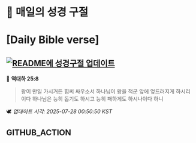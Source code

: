 # 🙏 매일의 성경 구절
# [Daily Bible verse]
## [![README에 성경구절 업데이트](https://github.com/DONGSUKA/first_test/actions/workflows/update-readme-bible.yml/badge.svg)](https://github.com/DONGSUKA/first_test/actions/workflows/update-readme-bible.yml)
<!-- START_BIBLE_VERSE -->
📖 **역대하 25:8**
> 왕이 만일 가시거든 힘써 싸우소서 하나님이 왕을 적군 앞에 엎드러지게 하시리이다 하나님은 능히 돕기도 하시고 능히 패하게도 하시나이다 하니

🕊️ _업데이트 시각: 2025-07-28 00:50:50 KST_
  <!-- END_BIBLE_VERSE -->
## GITHUB_ACTION
